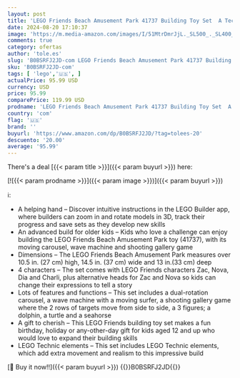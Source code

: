 ```yaml
---
layout: post
title: 'LEGO Friends Beach Amusement Park 41737 Building Toy Set  A Technical Project for Older Kids Ages 12+  with Spinning Carousel  Wave Machine and Shooting Gallery Game'
date: 2024-08-20 17:10:37
image: 'https://m.media-amazon.com/images/I/51MtrDmrJjL._SL500_._SL400_.jpg'
comments: true
category: ofertas
author: 'tole.es'
slug: 'B0BSRFJ2JD-com LEGO Friends Beach Amusement Park 41737 Building Toy Set...'
sku: 'B0BSRFJ2JD-com'
tags: [ 'lego','🇺🇸', ]
actualPrice: 95.99 USD
currency: USD
price: 95.99
comparePrice: 119.99 USD
prodname: 'LEGO Friends Beach Amusement Park 41737 Building Toy Set  A Technical Project for Older Kids Ages 12+  with Spinning Carousel  Wave Machine and Shooting Gallery Game'
country: 'com'
flag: '🇺🇸'
brand: ''
buyurl: 'https://www.amazon.com/dp/B0BSRFJ2JD/?tag=tolees-20'
descuento: '20.00'
average: '95.99'
---
```


There's a deal [{{< param title >}}]({{< param buyurl >}})  here:

[![{{< param prodname >}}]({{< param image >}})]({{< param buyurl >}})

ℹ️:

- A helping hand – Discover intuitive instructions in the LEGO Builder app, where builders can zoom in and rotate models in 3D, track their progress and save sets as they develop new skills
- An advanced build for older kids – Kids who love a challenge can enjoy building the LEGO Friends Beach Amusement Park toy (41737), with its moving carousel, wave machine and shooting gallery game
- Dimensions – The LEGO Friends Beach Amusement Park measures over 10.5 in. (27 cm) high, 14.5 in. (37 cm) wide and 13 in.(33 cm) deep
- 4 characters – The set comes with LEGO Friends characters Zac, Nova, Dia and Charli, plus alternative heads for Zac and Nova so kids can change their expressions to tell a story
- Lots of features and functions – This set includes a dual-rotation carousel, a wave machine with a moving surfer, a shooting gallery game where the 2 rows of targets move from side to side, a 3 figures; a dolphin, a turtle and a seahorse
- A gift to cherish – This LEGO Friends building toy set makes a fun birthday, holiday or any-other-day gift for kids aged 12 and up who would love to expand their building skills
- LEGO Technic elements – This set includes LEGO Technic elements, which add extra movement and realism to this impressive build

[🛒 Buy it now!!]({{< param buyurl >}})
{{<world>}}B0BSRFJ2JD{{</world>}}
